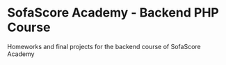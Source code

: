 # SofaScore Academy - Backend PHP Course
Homeworks and final projects for the backend course of SofaScore Academy
